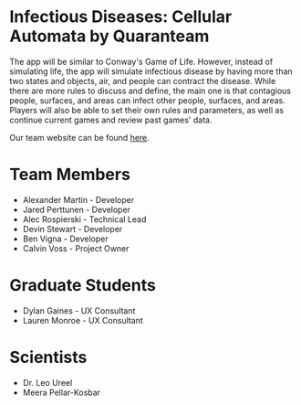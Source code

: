 # Infectious Diseases: Cellular Automata by Quaranteam

The app will be similar to Conway's Game of Life. However, instead of simulating life, the app will simulate infectious disease by having more than two states and objects, air, and people can contract the disease.  While there are more rules to discuss and define, the main one is that contagious people, surfaces, and areas can infect other people, surfaces, and areas.  Players will also be able to set their own rules and parameters, as well as continue current games and review past games' data.

Our team website can be found [here](http://www.csl.mtu.edu/classes/cs4760/www/projects/s21/group6/www/).

# Team Members
* Alexander Martin - Developer
* Jared Perttunen - Developer
* Alec Rospierski - Technical Lead
* Devin Stewart - Developer
* Ben Vigna - Developer
* Calvin Voss - Project Owner

# Graduate Students 
* Dylan Gaines - UX Consultant
* Lauren Monroe - UX Consultant

# Scientists
* Dr. Leo Ureel 
* Meera Pellar-Kosbar
